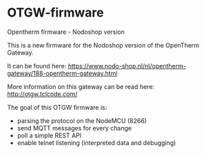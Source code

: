 # OTGW-firmware
Opentherm firmware - Nodoshop version

This is a new firmware for the Nodoshop version of the OpenTherm Gateway.

It can be found here: https://www.nodo-shop.nl/nl/opentherm-gateway/188-opentherm-gateway.html

More information on this gateway can be read here: http://otgw.tclcode.com/

The goal of this OTGW firmware is:
- parsing the protocol on the NodeMCU (8266)
- send MQTT messages for every change
- poll a simple REST API
- enable telnet listening (interpreted data and debugging)
